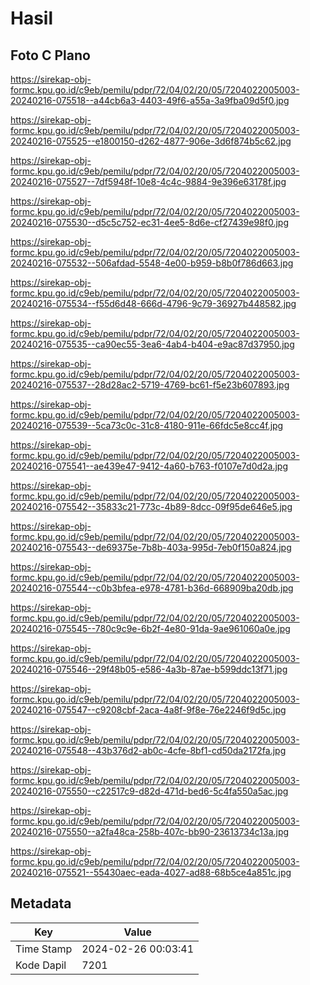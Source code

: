 # Hasil

## Foto C Plano

https://sirekap-obj-formc.kpu.go.id/c9eb/pemilu/pdpr/72/04/02/20/05/7204022005003-20240216-075518--a44cb6a3-4403-49f6-a55a-3a9fba09d5f0.jpg

https://sirekap-obj-formc.kpu.go.id/c9eb/pemilu/pdpr/72/04/02/20/05/7204022005003-20240216-075525--e1800150-d262-4877-906e-3d6f874b5c62.jpg

https://sirekap-obj-formc.kpu.go.id/c9eb/pemilu/pdpr/72/04/02/20/05/7204022005003-20240216-075527--7df5948f-10e8-4c4c-9884-9e396e63178f.jpg

https://sirekap-obj-formc.kpu.go.id/c9eb/pemilu/pdpr/72/04/02/20/05/7204022005003-20240216-075530--d5c5c752-ec31-4ee5-8d6e-cf27439e98f0.jpg

https://sirekap-obj-formc.kpu.go.id/c9eb/pemilu/pdpr/72/04/02/20/05/7204022005003-20240216-075532--506afdad-5548-4e00-b959-b8b0f786d663.jpg

https://sirekap-obj-formc.kpu.go.id/c9eb/pemilu/pdpr/72/04/02/20/05/7204022005003-20240216-075534--f55d6d48-666d-4796-9c79-36927b448582.jpg

https://sirekap-obj-formc.kpu.go.id/c9eb/pemilu/pdpr/72/04/02/20/05/7204022005003-20240216-075535--ca90ec55-3ea6-4ab4-b404-e9ac87d37950.jpg

https://sirekap-obj-formc.kpu.go.id/c9eb/pemilu/pdpr/72/04/02/20/05/7204022005003-20240216-075537--28d28ac2-5719-4769-bc61-f5e23b607893.jpg

https://sirekap-obj-formc.kpu.go.id/c9eb/pemilu/pdpr/72/04/02/20/05/7204022005003-20240216-075539--5ca73c0c-31c8-4180-911e-66fdc5e8cc4f.jpg

https://sirekap-obj-formc.kpu.go.id/c9eb/pemilu/pdpr/72/04/02/20/05/7204022005003-20240216-075541--ae439e47-9412-4a60-b763-f0107e7d0d2a.jpg

https://sirekap-obj-formc.kpu.go.id/c9eb/pemilu/pdpr/72/04/02/20/05/7204022005003-20240216-075542--35833c21-773c-4b89-8dcc-09f95de646e5.jpg

https://sirekap-obj-formc.kpu.go.id/c9eb/pemilu/pdpr/72/04/02/20/05/7204022005003-20240216-075543--de69375e-7b8b-403a-995d-7eb0f150a824.jpg

https://sirekap-obj-formc.kpu.go.id/c9eb/pemilu/pdpr/72/04/02/20/05/7204022005003-20240216-075544--c0b3bfea-e978-4781-b36d-668909ba20db.jpg

https://sirekap-obj-formc.kpu.go.id/c9eb/pemilu/pdpr/72/04/02/20/05/7204022005003-20240216-075545--780c9c9e-6b2f-4e80-91da-9ae961060a0e.jpg

https://sirekap-obj-formc.kpu.go.id/c9eb/pemilu/pdpr/72/04/02/20/05/7204022005003-20240216-075546--29f48b05-e586-4a3b-87ae-b599ddc13f71.jpg

https://sirekap-obj-formc.kpu.go.id/c9eb/pemilu/pdpr/72/04/02/20/05/7204022005003-20240216-075547--c9208cbf-2aca-4a8f-9f8e-76e2246f9d5c.jpg

https://sirekap-obj-formc.kpu.go.id/c9eb/pemilu/pdpr/72/04/02/20/05/7204022005003-20240216-075548--43b376d2-ab0c-4cfe-8bf1-cd50da2172fa.jpg

https://sirekap-obj-formc.kpu.go.id/c9eb/pemilu/pdpr/72/04/02/20/05/7204022005003-20240216-075550--c22517c9-d82d-471d-bed6-5c4fa550a5ac.jpg

https://sirekap-obj-formc.kpu.go.id/c9eb/pemilu/pdpr/72/04/02/20/05/7204022005003-20240216-075550--a2fa48ca-258b-407c-bb90-23613734c13a.jpg

https://sirekap-obj-formc.kpu.go.id/c9eb/pemilu/pdpr/72/04/02/20/05/7204022005003-20240216-075521--55430aec-eada-4027-ad88-68b5ce4a851c.jpg


## Metadata

| Key        | Value               |
| ---------- | ------------------- |
| Time Stamp | 2024-02-26 00:03:41 |
| Kode Dapil | 7201                |



